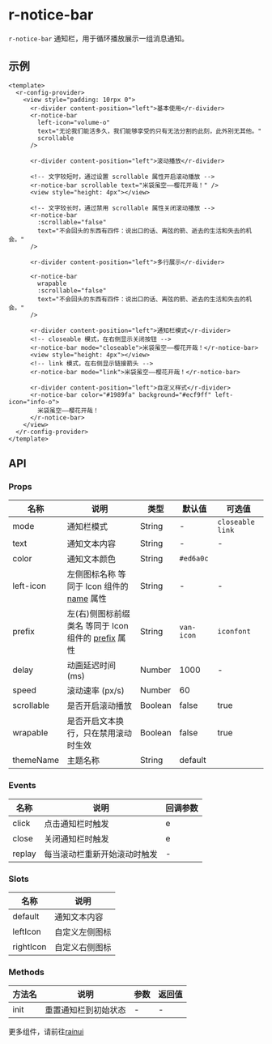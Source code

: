 # r-notice-bar

`r-notice-bar` 通知栏，用于循环播放展示一组消息通知。

## 示例

```vue
<template>
  <r-config-provider>
    <view style="padding: 10rpx 0">
      <r-divider content-position="left">基本使用</r-divider>
      <r-notice-bar
        left-icon="volume-o"
        text="无论我们能活多久，我们能够享受的只有无法分割的此刻，此外别无其他。"
        scrollable
      />

      <r-divider content-position="left">滚动播放</r-divider>

      <!-- 文字较短时，通过设置 scrollable 属性开启滚动播放 -->
      <r-notice-bar scrollable text="米袋虽空——樱花开哉！" />
      <view style="height: 4px"></view>

      <!-- 文字较长时，通过禁用 scrollable 属性关闭滚动播放 -->
      <r-notice-bar
        :scrollable="false"
        text="不会回头的东西有四件：说出口的话、离弦的箭、逝去的生活和失去的机会。"
      />

      <r-divider content-position="left">多行展示</r-divider>

      <r-notice-bar
        wrapable
        :scrollable="false"
        text="不会回头的东西有四件：说出口的话、离弦的箭、逝去的生活和失去的机会。"
      />

      <r-divider content-position="left">通知栏模式</r-divider>
      <!-- closeable 模式，在右侧显示关闭按钮 -->
      <r-notice-bar mode="closeable">米袋虽空——樱花开哉！</r-notice-bar>
      <view style="height: 4px"></view>
      <!-- link 模式，在右侧显示链接箭头 -->
      <r-notice-bar mode="link">米袋虽空——樱花开哉！</r-notice-bar>

      <r-divider content-position="left">自定义样式</r-divider>
      <r-notice-bar color="#1989fa" background="#ecf9ff" left-icon="info-o">
        米袋虽空——樱花开哉！
      </r-notice-bar>
    </view>
  </r-config-provider>
</template>
```

## API

### Props

| 名称       | 说明                                                                                             | 类型    | 默认值     | 可选值             |
| ---------- | ------------------------------------------------------------------------------------------------ | ------- | ---------- | ------------------ |
| mode       | 通知栏模式                                                                                       | String  | -          | `closeable` `link` |
| text       | 通知文本内容                                                                                     | String  | -          | -                  |
| color      | 通知文本颜色                                                                                     | String  | `#ed6a0c`  |                    |
| left-icon  | 左侧图标名称 等同于 Icon 组件的 [name](https://ext.dcloud.net.cn/plugin?id=18668) 属性           | String  | -          | -                  |
| prefix     | 左(右)侧图标前缀类名 等同于 Icon 组件的 [prefix](https://ext.dcloud.net.cn/plugin?id=18668) 属性 | String  | `van-icon` | `iconfont`         |
| delay      | 动画延迟时间 (ms)                                                                                | Number  | 1000       | -                  |
| speed      | 滚动速率 (px/s)                                                                                  | Number  | 60         |                    |
| scrollable | 是否开启滚动播放                                                                                 | Boolean | false      | true               |
| wrapable   | 是否开启文本换行，只在禁用滚动时生效                                                             | Boolean | false      | true               |
| themeName  | 主题名称                                                                                         | String  | default    |                    |

### Events

| 名称   | 说明                         | 回调参数 |
| ------ | ---------------------------- | -------- |
| click  | 点击通知栏时触发             | e        |
| close  | 关闭通知栏时触发             | e        |
| replay | 每当滚动栏重新开始滚动时触发 | -        |

### Slots

| 名称      | 说明           |
| --------- | -------------- |
| default   | 通知文本内容   |
| leftIcon  | 自定义左侧图标 |
| rightIcon | 自定义右侧图标 |

### Methods

| 方法名 | 说明                 | 参数 | 返回值 |
| ------ | -------------------- | ---- | ------ |
| init   | 重置通知栏到初始状态 | -    | -      |

更多组件，请前往[rainui](https://ext.dcloud.net.cn/plugin?id=19701)
